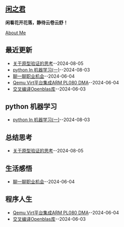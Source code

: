## [闲之君](https://github.com/Jared-ZDC/markel)
**闲看花开花落，静待云卷云舒！**

[About Me](https://github.com/yihong0618/gitblog/issues/282)


## 最近更新
- [关于原型验证的思考](https://github.com/Jared-ZDC/markel/issues/25)--2024-08-05
- [python In 机器学习(一)](https://github.com/Jared-ZDC/markel/issues/24)--2024-08-03
- [聊一聊职业机会](https://github.com/Jared-ZDC/markel/issues/16)--2024-06-04
- [Qemu Virt平台集成ARM PL080 DMA](https://github.com/Jared-ZDC/markel/issues/15)--2024-06-04
- [交叉编译Openblas库](https://github.com/Jared-ZDC/markel/issues/14)--2024-06-03
## python 机器学习
- [python In 机器学习(一)](https://github.com/Jared-ZDC/markel/issues/24)--2024-08-03
## 总结思考
- [关于原型验证的思考](https://github.com/Jared-ZDC/markel/issues/25)--2024-08-05
## 生活感悟
- [聊一聊职业机会](https://github.com/Jared-ZDC/markel/issues/16)--2024-06-04
## 程序人生
- [Qemu Virt平台集成ARM PL080 DMA](https://github.com/Jared-ZDC/markel/issues/15)--2024-06-04
- [交叉编译Openblas库](https://github.com/Jared-ZDC/markel/issues/14)--2024-06-03
